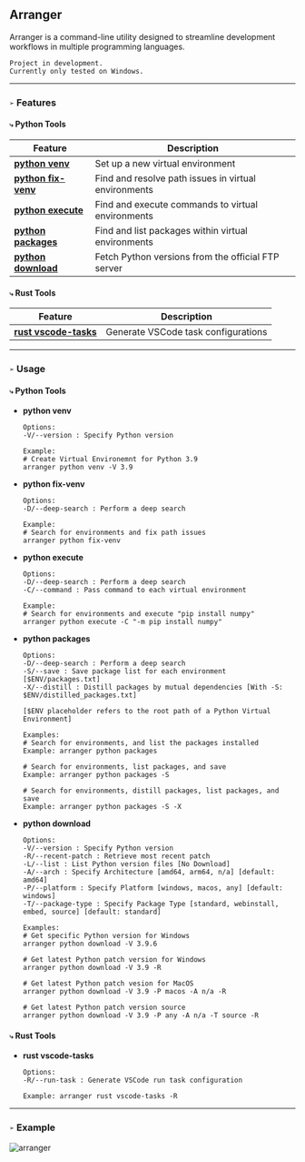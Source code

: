 ## Arranger
Arranger is a command-line utility designed to streamline development workflows in multiple programming languages.

`Project in development.`\
`Currently only tested on Windows.`
___
### `➢` Features
#### `⤷` Python Tools

| Feature                                    | Description                                                         |
|--------------------------------------------|---------------------------------------------------------------------|
| [**python venv**](#python-venv)            | Set up a new virtual environment                                    |
| [**python fix-venv**](#python-fix-venv)    | Find and resolve path issues in virtual environments                |
| [**python execute**](#python-execute)      | Find and execute commands to virtual environments                   |
| [**python packages**](#python-packages)    | Find and list packages within virtual environments                  |
| [**python download**](#python-download)    | Fetch Python versions from the official FTP server                  |

#### `⤷` Rust Tools

| Feature                                       | Description                                      |
|-----------------------------------------------|--------------------------------------------------|
| [**rust vscode-tasks**](#rust-vscode-tasks)   | Generate VSCode task configurations              |

___
### `➢` **Usage**
#### `⤷` **Python Tools**
  - <a name="python-venv"></a>**python venv**
    ```
    Options:
    -V/--version : Specify Python version

    Example:
    # Create Virtual Environemnt for Python 3.9
    arranger python venv -V 3.9
    ```

  - <a name="python-fix-venv"></a>**python fix-venv**
    ```
    Options:
    -D/--deep-search : Perform a deep search

    Example: 
    # Search for environments and fix path issues
    arranger python fix-venv
    ```

  - <a name="python-execute"></a>**python execute**
    ```
    Options:
    -D/--deep-search : Perform a deep search
    -C/--command : Pass command to each virtual environment

    Example:
    # Search for environments and execute "pip install numpy"
    arranger python execute -C "-m pip install numpy"
    ```

  - <a name="python-packages"></a>**python packages**
    ```
    Options:
    -D/--deep-search : Perform a deep search
    -S/--save : Save package list for each environment [$ENV/packages.txt]
    -X/--distill : Distill packages by mutual dependencies [With -S: $ENV/distilled_packages.txt]

    [$ENV placeholder refers to the root path of a Python Virtual Environment]

    Examples: 
    # Search for environments, and list the packages installed
    Example: arranger python packages

    # Search for environments, list packages, and save
    Example: arranger python packages -S

    # Search for environments, distill packages, list packages, and save
    Example: arranger python packages -S -X
    ```

  - <a name="python-download"></a>**python download**
    ```
    Options:
    -V/--version : Specify Python version
    -R/--recent-patch : Retrieve most recent patch
    -L/--list : List Python version files [No Download]
    -A/--arch : Specify Architecture [amd64, arm64, n/a] [default: amd64]
    -P/--platform : Specify Platform [windows, macos, any] [default: windows]
    -T/--package-type : Specify Package Type [standard, webinstall, embed, source] [default: standard]

    Examples:
    # Get specific Python version for Windows
    arranger python download -V 3.9.6

    # Get latest Python patch version for Windows
    arranger python download -V 3.9 -R

    # Get latest Python patch vesion for MacOS
    arranger python download -V 3.9 -P macos -A n/a -R

    # Get latest Python patch version source
    arranger python download -V 3.9 -P any -A n/a -T source -R
    ```

#### `⤷` **Rust Tools**
  - <a name="rust-vscode-tasks"></a>**rust vscode-tasks**
    ```
    Options:
    -R/--run-task : Generate VSCode run task configuration

    Example: arranger rust vscode-tasks -R
    ```

___
### `➢` Example
![arranger](https://github.com/syn-chromatic/arranger-rs/assets/68112904/e581e0f7-2921-475b-a123-f52251bdbd65)
